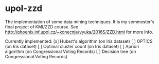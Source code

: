 # upol-zzd

The implementation of some data mining techniques. It is my semmester's final project of KMI/ZZD course. See http://phoenix.inf.upol.cz/~konecnja/vyuka/2016S/ZZD.html for more info. 

Currently implemented:
	[x] Hubert's algorithm (on Iris dataset)
	[ ] OPTICS (on Iris dataset)
	[ ] Optimal cluster count (on Iris dataset)
	[ ] Apriori algorithm (on Congressional Voting Records)
	[ ] Decision tree (on Congressional Voting Records)